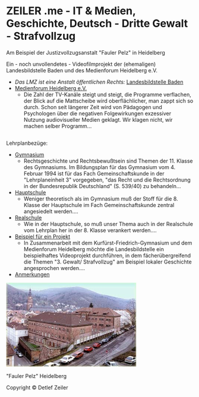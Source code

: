 # ZEILER .me - IT & Medien, Geschichte, Deutsch - Dritte Gewalt - Strafvollzug

Am Beispiel der Justizvollzugsanstalt "Fauler Pelz" in Heidelberg

Ein - noch unvollendetes - Videofilmprojekt der (ehemaligen) Landesbildstelle Baden und des Medienforum Heidelberg e.V.

-   *Das LMZ ist eine Anstalt öffentlichen Rechts:* [Landesbildstelle Baden](http://www.google.com/url?q=http%3A%2F%2Fwww.lmz-bw.de%2F&sa=D&sntz=1&usg=AOvVaw2GV4w2ys5QW3PSfuwV78lT)
-   [Medienforum Heidelberg e.V.](https://www.zeiler.me/dritte-gewalt-strafvollzug/medienforum-heidelberg-ev.html)
    -   Die Zahl der TV-Kanäle steigt und steigt, die Programme verflachen, der Blick auf die Mattscheibe wird oberflächlicher, man zappt sich so durch. Schon seit längerer Zeit wird von Pädagogen und Psychologen über die negativen Folgewirkungen exzessiver Nutzung audiovisueller Medien geklagt. Wir klagen nicht, wir machen selber Programm...

## 

Lehrplanbezüge:

-   [Gymnasium](https://www.zeiler.me/dritte-gewalt-strafvollzug/gymnasium.html)
    -   Rechtsgeschichte und Rechtsbewußtsein sind Themen der 11. Klasse des Gymnasiums. Im Bildungsplan für das Gymnasium vom 4. Februar 1994 ist für das Fach Gemeinschaftskunde in der "Lehrplaneinheit 3" vorgegeben, "das Recht und die Rechtsordnung in der Bundesrepublik Deutschland" (S. 539/40) zu behandeln...
-   [Hauptschule](https://www.zeiler.me/dritte-gewalt-strafvollzug/hauptschule.html)
    -   Weniger theoretisch als im Gymnasium muß der Stoff für die 8. Klasse der Hauptschule im Fach Gemeinschaftskunde zentral angesiedelt werden....
-   [Realschule](https://www.zeiler.me/dritte-gewalt-strafvollzug/realschule.html)
    -   Wie in der Hauptschule, so muß unser Thema auch in der Realschule vom Lehrplan her in der 8. Klasse verankert werden....
-   [Beispiel für ein Projekt](https://www.zeiler.me/dritte-gewalt-strafvollzug/beispiel-fuer-ein-projekt.html)
    -   In Zusammenarbeit mit dem Kurfürst-Friedrich-Gymnasium und dem Medienforum Heidelberg möchte die Landesbildstelle ein beispielhaftes Videoprojekt durchführen, in dem fächerübergreifend die Themen "3. Gewalt/ Strafvollzug" am Beispiel lokaler Geschichte angesprochen werden....
-   [Anmerkungen](https://www.zeiler.me/dritte-gewalt-strafvollzug/anmerkungen.html)

![](dritte-gewalt-strafvollzug-1.jpg)

"Fauler Pelz" Heidelberg

Copyright © Detlef Zeiler